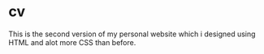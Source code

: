 # cv
This is the second version of my personal website which i designed using HTML and alot more CSS than before.
